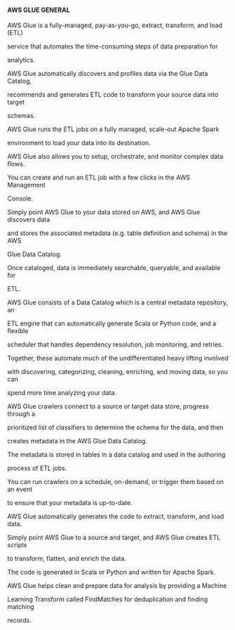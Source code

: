 #### AWS GLUE GENERAL


AWS Glue is a fully-managed, pay-as-you-go, extract, transform, and load (ETL)

service that automates the time-consuming steps of data preparation for

analytics.


AWS Glue automatically discovers and profiles data via the Glue Data Catalog,

recommends and generates ETL code to transform your source data into target

schemas.


AWS Glue runs the ETL jobs on a fully managed, scale-out Apache Spark

environment to load your data into its destination.


AWS Glue also allows you to setup, orchestrate, and monitor complex data flows.


You can create and run an ETL job with a few clicks in the AWS Management

Console.


Simply point AWS Glue to your data stored on AWS, and AWS Glue discovers data

and stores the associated metadata (e.g. table definition and schema) in the AWS

Glue Data Catalog.


Once cataloged, data is immediately searchable, queryable, and available for

ETL.


AWS Glue consists of a Data Catalog which is a central metadata repository, an

ETL engine that can automatically generate Scala or Python code, and a flexible

scheduler that handles dependency resolution, job monitoring, and retries.


Together, these automate much of the undifferentiated heavy lifting involved

with discovering, categorizing, cleaning, enriching, and moving data, so you can

spend more time analyzing your data.


AWS Glue crawlers connect to a source or target data store, progress through a

prioritized list of classifiers to determine the schema for the data, and then

creates metadata in the AWS Glue Data Catalog.


The metadata is stored in tables in a data catalog and used in the authoring

process of ETL jobs.


You can run crawlers on a schedule, on-demand, or trigger them based on an event

to ensure that your metadata is up-to-date.


AWS Glue automatically generates the code to extract, transform, and load data.


Simply point AWS Glue to a source and target, and AWS Glue creates ETL scripts

to transform, flatten, and enrich the data.


The code is generated in Scala or Python and written for Apache Spark.


AWS Glue helps clean and prepare data for analysis by providing a Machine

Learning Transform called FindMatches for deduplication and finding matching

records.


